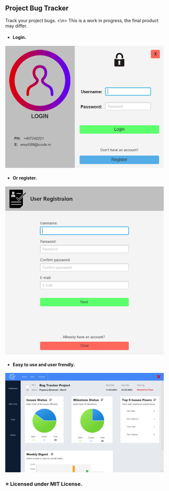 ## Project Bug Tracker
Track your project bugs. <\n>
This is a work in progress, the final product may differ.


* #### Login.
<kbd>![Fig 1](https://github.com/emyl089/bug-tracker/blob/master/images/screenshots/login.png)</kbd>

* #### Or register.
<kbd>![Fig 1](https://github.com/emyl089/bug-tracker/blob/master/images/screenshots/register.png)</kbd>

* #### Easy to use and user frendly.
<kbd>![Fig 1](https://github.com/emyl089/bug-tracker/blob/master/images/screenshots/dashboard.png)</kbd>


### :star: Licensed under MIT License.
